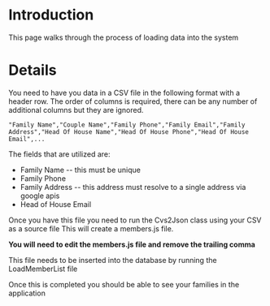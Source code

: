 # Introduction #

This page walks through the process of loading data into the system


# Details #

You need to have you data in a CSV file in the following format with a header row.  The order of columns is required, there can be any number of additional columns but they are ignored.

```
"Family Name","Couple Name","Family Phone","Family Email","Family Address","Head Of House Name","Head Of House Phone","Head Of House Email",...
```

The fields that are utilized are:
  * Family Name -- this must be unique
  * Family Phone
  * Family Address -- this address must resolve to a single address via google apis
  * Head of House Email

Once you have this file you need to run the Cvs2Json class using your CSV as a source file
This will create a members.js file.

**You will need to edit the members.js file and remove the trailing comma**

This file needs to be inserted into the database by running the LoadMemberList file

Once this is completed you should be able to see your families in the application
